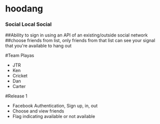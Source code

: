 hoodang
=======

### Social Local Social

##Ability to sign in using an API of an existing/outside social network
##choose friends from list, only friends from that list can see your signal that you're available to hang out

#Team Playas
- JTR
- Ken
- Cricket
- Dan
- Carter

#Release 1
- Facebook Authentication, Sign up, in, out
- Choose and view friends
- Flag indicating available or not available
